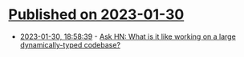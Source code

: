 # [Published on 2023-01-30](index.md)

* [2023-01-30, 18:58:39](https://news.ycombinator.com/item?id=34584696) - [Ask HN: What is it like working on a large dynamically-typed codebase?](https://news.ycombinator.com/item?id=34584696)
